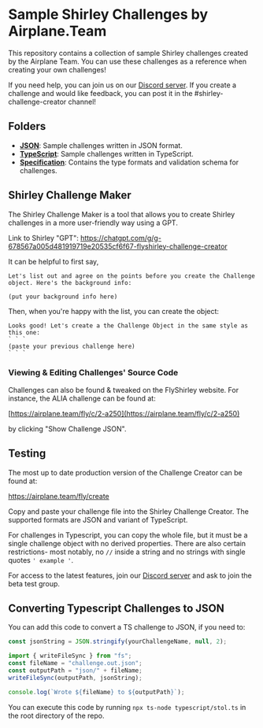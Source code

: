 # Sample Shirley Challenges by Airplane.Team

This repository contains a collection of sample Shirley challenges created by the Airplane Team. You can use these challenges as a reference when creating your own challenges!

If you need help, you can join us on our [Discord server](https://airplane.team/discord). If you create a challenge and would like feedback, you can post it in the #shirley-challenge-creator channel!

## Folders

- **[JSON](./json)**: Sample challenges written in JSON format.
- **[TypeScript](./typescript)**: Sample challenges written in TypeScript.
- **[Specification](./specification)**: Contains the type formats and validation schema for challenges.

## Shirley Challenge Maker

The Shirley Challenge Maker is a tool that allows you to create Shirley challenges in a more user-friendly way using a GPT.

Link to Shirley "GPT":
https://chatgpt.com/g/g-678567a005d481919719e20535cf6f67-flyshirley-challenge-creator

It can be helpful to first say,

```
Let's list out and agree on the points before you create the Challenge object. Here's the background info:

(put your background info here)
```

Then, when you're happy with the list, you can create the object:

```
Looks good! Let's create a the Challenge Object in the same style as this one:
` ` `
(paste your previous challenge here)
` ` `
```

### Viewing & Editing Challenges' Source Code

Challenges can also be found & tweaked on the FlyShirley website. For instance, the ALIA challenge can be found at:

[https://airplane.team/fly/c/2-a250](https://airplane.team/fly/c/2-a250)

by clicking "Show Challenge JSON".

## Testing

The most up to date production version of the Challenge Creator can be found at:

https://airplane.team/fly/create

Copy and paste your challenge file into the Shirley Challenge Creator. The supported formats are JSON and variant of TypeScript.

For challenges in Typescript, you can copy the whole file, but it must be a single challenge object with no derived properties. There are also certain restrictions- most notably, no `//` inside a string and no strings with single quotes `' example '`.

For access to the latest features, join our [Discord server](https://airplane.team/discord) and ask to join the beta test group.

## Converting Typescript Challenges to JSON

You can add this code to convert a TS challenge to JSON, if you need to:

```typescript
const jsonString = JSON.stringify(yourChallengeName, null, 2);

import { writeFileSync } from "fs";
const fileName = "challenge.out.json";
const outputPath = "json/" + fileName;
writeFileSync(outputPath, jsonString);

console.log(`Wrote ${fileName} to ${outputPath}`);
```

You can execute this code by running `npx ts-node typescript/stol.ts` in the root directory of the repo.
